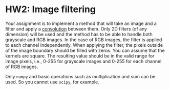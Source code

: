 # HW2: Image filtering

Your assignment is to implement a method that will take an image and a filter and apply a [convolution](https://en.wikipedia.org/wiki/Kernel_%28image_processing%29) between them. Only 2D filters (of any dimension) will be used and the method has to be able to handle both grayscale and RGB images. In the case of RGB images, the filter is applied to each channel independently. When applying the filter, the pixels outside of the image boundary should be filled with zeros. You can assume that the kernels are square. The resulting value should be in the valid range for image pixels, i.e., 0-255 for grayscale images and 0-255 for each channel of RGB images.

Only `numpy` and basic operations such as multiplication and sum can be used. So you cannot use `scipy`, for example.